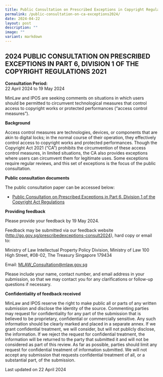 ```yaml
---
title: Public Consultation on Prescribed Exceptions in Copyright Regulations 2021
permalink: /public-consultation-on-ca-exceptions2024/
date: 2024-04-22
layout: post
description: ""
image: ""
variant: markdown
---
```

**2024 PUBLIC CONSULTATION ON PRESCRIBED EXCEPTIONS IN PART 6, DIVISION 1 OF THE COPYRIGHT REGULATIONS 2021**
---

**Consultation Period:**  
22 April 2024 to 19 May 2024

MinLaw and IPOS are seeking comments on situations in which users should be permitted to circumvent technological measures that control access to copyright works or protected performances (“access control measures”).


**Background**

Access control measures are technologies, devices, or components that are akin to digital locks; in the normal course of their operation, they effectively control access to copyright works and protected performances. Though the Copyright Act 2021 (“CA”) prohibits the circumvention of these access control measures, in limited situations, the CA also provides exceptions where users can circumvent them for legitimate uses. Some exceptions require regular reviews, and this set of exceptions is the focus of the public consultation.  

**Public consultation documents**

The public consultation paper can be accessed below:

- [Public Consultation on Prescribed Exceptions in Part 6, Division 1 of the Copyright Act Regulations](/files/2024_Public_Consultation_on_Prescribed_Exceptions_in_Part_6__Division_1_of_the_Copyright_Regulations_2021.pdf)


**Providing feedback**

Please provide your feedback by 19 May 2024.

Feedback may be submitted via our feedback website (http://go.gov.sg/prescribedexceptions-consult2024), hard copy or email to: 

Ministry of Law
Intellectual Property Policy Division, Ministry of Law
100 High Street, #08-02, The Treasury
Singapore 179434	

Email: 
MLAW_Consultation@mlaw.gov.sg  

Please include your name, contact number, and email address in your submission, so that we may contact you for any clarifications or follow-up questions if necessary.

**Confidentiality of feedback received**

MinLaw and IPOS reserve the right to make public all or parts of any written submission and disclose the identity of the source. Commenting parties may request for confidentiality for any part of the submission that is believed to be proprietary, confidential or commercially sensitive. Any such information should be clearly marked and placed in a separate annex. If we grant confidential treatment, we will consider, but will not publicly disclose, the information. If we reject the request for confidential treatment, the information will be returned to the party that submitted it and will not be considered as part of this review. As far as possible, parties should limit any request for confidential treatment of information submitted. We will not accept any submission that requests confidential treatment of all, or a substantial part, of the submission.
<p class="right-side-updated">Last updated on 22 April 2024</p>